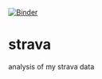 [![Binder](https://mybinder.org/badge_logo.svg)](https://mybinder.org/v2/gh/johnjarmitage/strava/HEAD?filepath=strava.ipynb)

# strava
analysis of my strava data
